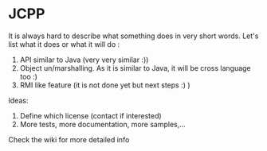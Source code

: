JCPP
====

It is always hard to describe what something does in very short words.
Let's list what it does or what it will do :
  1. API similar to Java (very very similar :))
  2. Object un/marshalling. As it is similar to Java, it will be cross language too :)
  3. RMI like feature (it is not done yet but next steps :) )

Ideas:
  1. Define which license (contact if interested)
  2. More tests, more documentation, more samples,...


Check the wiki for more detailed info
